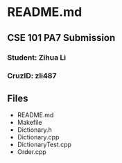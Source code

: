 # README.md
## CSE 101 PA7 Submission

### Student: Zihua Li
### CruzID: zli487


## Files

- README.md
- Makefile
- Dictionary.h
- Dictionary.cpp
- DictionaryTest.cpp
- Order.cpp